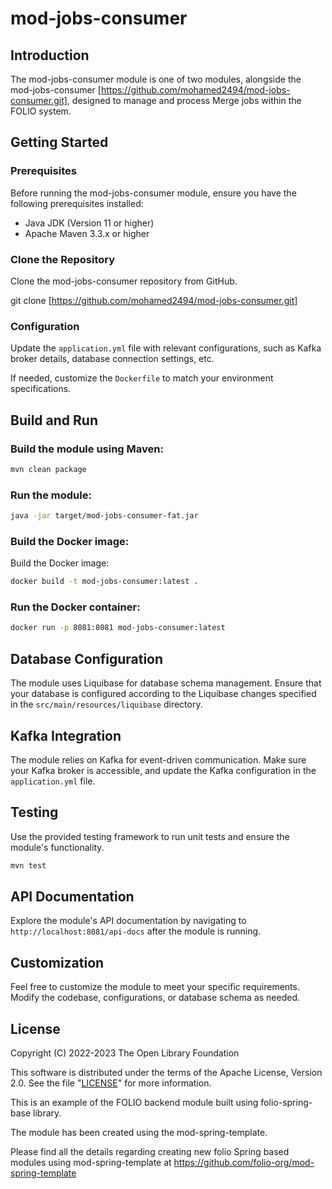 # mod-jobs-consumer

## Introduction

The mod-jobs-consumer module is one of two modules, alongside the mod-jobs-consumer [https://github.com/mohamed2494/mod-jobs-consumer.git], designed to manage and process Merge jobs within the FOLIO system.

## Getting Started

### Prerequisites

Before running the mod-jobs-consumer module, ensure you have the following prerequisites installed:

* Java JDK (Version 11 or higher)
* Apache Maven 3.3.x or higher

### Clone the Repository

Clone the mod-jobs-consumer repository from GitHub.

git clone [https://github.com/mohamed2494/mod-jobs-consumer.git]
### Configuration

Update the `application.yml` file with relevant configurations, such as Kafka broker details, database connection settings, etc.

If needed, customize the `Dockerfile` to match your environment specifications.

## Build and Run

### Build the module using Maven:
```bash
mvn clean package
```

### Run the module:
```bash
java -jar target/mod-jobs-consumer-fat.jar
```

### Build the Docker image:
Build the Docker image:

```bash
docker build -t mod-jobs-consumer:latest .

```
### Run the Docker container:
```bash
docker run -p 8081:8081 mod-jobs-consumer:latest
```

## Database Configuration

The module uses Liquibase for database schema management. Ensure that your database is configured according to the Liquibase changes specified in the `src/main/resources/liquibase` directory.

## Kafka Integration

The module relies on Kafka for event-driven communication. Make sure your Kafka broker is accessible, and update the Kafka configuration in the `application.yml` file.

## Testing

Use the provided testing framework to run unit tests and ensure the module's functionality.

```bash
mvn test
```

## API Documentation

Explore the module's API documentation by navigating to `http://localhost:8081/api-docs` after the module is running.

## Customization

Feel free to customize the module to meet your specific requirements. Modify the codebase, configurations, or database schema as needed.

## License
Copyright (C) 2022-2023 The Open Library Foundation

This software is distributed under the terms of the Apache License,
Version 2.0. See the file "[LICENSE](LICENSE)" for more information.

This is an example of the FOLIO backend module built using folio-spring-base library.

The module has been created using the mod-spring-template.

Please find all the details regarding creating new folio Spring based modules using mod-spring-template at https://github.com/folio-org/mod-spring-template

